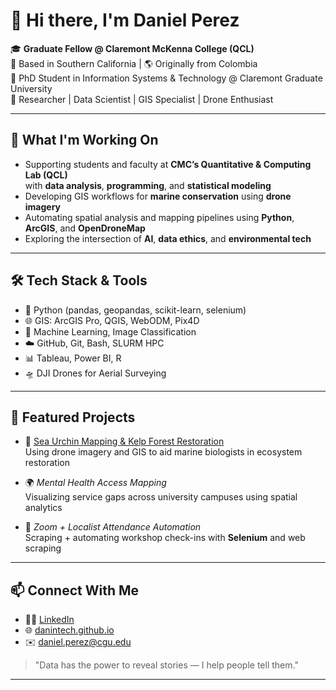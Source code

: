 # 👋 Hi there, I'm Daniel Perez

🎓 **Graduate Fellow @ Claremont McKenna College (QCL)**  
📍 Based in Southern California | 🌎 Originally from Colombia  
🧠 PhD Student in Information Systems & Technology @ Claremont Graduate University  
🔬 Researcher | Data Scientist | GIS Specialist | Drone Enthusiast

---

## 🧭 What I'm Working On

- Supporting students and faculty at **CMC’s Quantitative & Computing Lab (QCL)**  
  with **data analysis**, **programming**, and **statistical modeling**
- Developing GIS workflows for **marine conservation** using **drone imagery**  
- Automating spatial analysis and mapping pipelines using **Python**, **ArcGIS**, and **OpenDroneMap**
- Exploring the intersection of **AI**, **data ethics**, and **environmental tech**

---

## 🛠️ Tech Stack & Tools

- 🐍 Python (pandas, geopandas, scikit-learn, selenium)
- 🌐 GIS: ArcGIS Pro, QGIS, WebODM, Pix4D
- 🧠 Machine Learning, Image Classification
- ☁️ GitHub, Git, Bash, SLURM HPC
- 📊 Tableau, Power BI, R
- 🛸 DJI Drones for Aerial Surveying

---

## 📌 Featured Projects

- 🪸 [Sea Urchin Mapping & Kelp Forest Restoration](https://public.tableau.com/shared/FFKCTXB4Z?:display_count=n&:origin=viz)  
  Using drone imagery and GIS to aid marine biologists in ecosystem restoration

- 🌍 *Mental Health Access Mapping*  
  Visualizing service gaps across university campuses using spatial analytics

- 🤖 *Zoom + Localist Attendance Automation*  
  Scraping + automating workshop check-ins with **Selenium** and web scraping

---

## 📫 Connect With Me

- 🧑‍🎓 [LinkedIn](https://www.linkedin.com/in/danintech/)
- 🌐 [danintech.github.io](https://danintech.github.io/)
- ✉️ daniel.perez@cgu.edu

> "Data has the power to reveal stories — I help people tell them."

---
